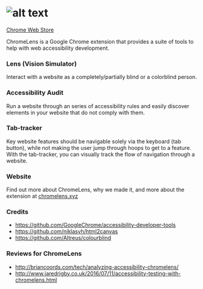 # ![alt text](https://raw.githubusercontent.com/jin/chromelens/master/images/logo.png "ChromeLens Logo")

<a href="https://chrome.google.com/webstore/detail/chrome-lens/idikgljglpfilbhaboonnpnnincjhjkd">Chrome Web Store</a>

ChromeLens is a Google Chrome extension that provides a suite of tools to help
with web accessibility development.

### Lens (Vision Simulator)

Interact with a website as a completely/partially blind or a colorblind person. 

### Accessibility Audit

Run a website through an series of accessibility rules and easily discover
elements in your website that do not comply with them.

### Tab-tracker

Key website features should be navigable solely via the keyboard (tab button),
while not making the user jump through hoops to get to a feature. With the
tab-tracker, you can visually track the flow of navigation through a website.

### Website

Find out more about ChromeLens, why we made it, and more about the extension at <a href="http://chromelens.xyz">chromelens.xyz</a>

### Credits
- https://github.com/GoogleChrome/accessibility-developer-tools
- https://github.com/niklasvh/html2canvas
- https://github.com/Altreus/colourblind

### Reviews for ChromeLens
- http://briancoords.com/tech/analyzing-accessibility-chromelens/
- http://www.jaredrigby.co.uk/2016/07/11/accessibility-testing-with-chromelens.html
